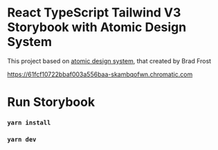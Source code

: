 # React TypeScript Tailwind V3 Storybook with Atomic Design System

This project based on [atomic design system](https://atomicdesign.bradfrost.com/table-of-contents/), that created by Brad Frost

https://61fcf10722bbaf003a556baa-skambqofwn.chromatic.com

# Run Storybook
### `yarn install`
### `yarn dev`


